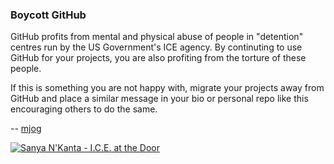 ### Boycott GitHub

GitHub profits from mental and physical abuse of people in "detention" centres run by the US Government's ICE agency. By continuting to use GitHub for your projects, you are also profiting from the torture of these people.

If this is something you are not happy with, migrate your projects away from GitHub and place a similar message in your bio or personal repo like this encouraging others to do the same.

-- [mjog](https://mjog.vee.net)

[![Sanya N'Kanta - I.C.E. at the Door](https://img.youtube.com/vi/BOCr1JFSy0g/maxresdefault.jpg)](https://youtu.be/BOCr1JFSy0g)

